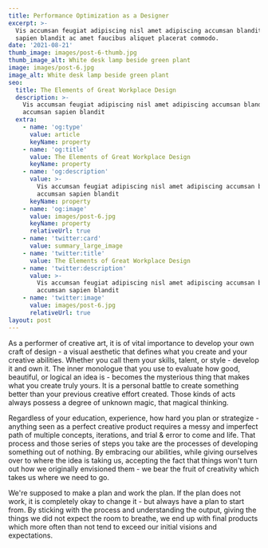 ```yaml
---
title: Performance Optimization as a Designer
excerpt: >-
  Vis accumsan feugiat adipiscing nisl amet adipiscing accumsan blandit accumsan
  sapien blandit ac amet faucibus aliquet placerat commodo.
date: '2021-08-21'
thumb_image: images/post-6-thumb.jpg
thumb_image_alt: White desk lamp beside green plant
image: images/post-6.jpg
image_alt: White desk lamp beside green plant
seo:
  title: The Elements of Great Workplace Design
  description: >-
    Vis accumsan feugiat adipiscing nisl amet adipiscing accumsan blandit
    accumsan sapien blandit
  extra:
    - name: 'og:type'
      value: article
      keyName: property
    - name: 'og:title'
      value: The Elements of Great Workplace Design
      keyName: property
    - name: 'og:description'
      value: >-
        Vis accumsan feugiat adipiscing nisl amet adipiscing accumsan blandit
        accumsan sapien blandit
      keyName: property
    - name: 'og:image'
      value: images/post-6.jpg
      keyName: property
      relativeUrl: true
    - name: 'twitter:card'
      value: summary_large_image
    - name: 'twitter:title'
      value: The Elements of Great Workplace Design
    - name: 'twitter:description'
      value: >-
        Vis accumsan feugiat adipiscing nisl amet adipiscing accumsan blandit
        accumsan sapien blandit
    - name: 'twitter:image'
      value: images/post-6.jpg
      relativeUrl: true
layout: post
---
```

As a performer of creative art, it is of vital importance to develop your own craft of design - a visual aesthetic that defines what you create and your creative abilities. Whether you call them your skills, talent, or style - develop it and own it.  The inner monologue that you use to evaluate how good, beautiful, or logical an idea is - becomes the mysterious thing that makes what you create truly yours. It is a personal battle to create something better than your previous creative effort created. Those kinds of acts always possess a degree of unknown magic, that magical thinking.

Regardless of your education, experience, how hard you plan or strategize - anything seen as a perfect creative product requires a messy and imperfect path of multiple concepts, iterations, and trial & error to come and life. That process and those series of steps you take are the processes of developing something out of nothing. By embracing our abilities, while giving ourselves over to where the idea is taking us, accepting the fact that things won't turn out how we originally envisioned them - we bear the fruit of creativity which takes us where we need to go.

We're supposed to make a plan and work the plan. If the plan does not work, it is completely okay to change it - but always have a plan to start from. By sticking with the process and understanding the output, giving the things we did not expect the room to breathe, we end up with final products which more often than not tend to exceed our initial visions and expectations.
